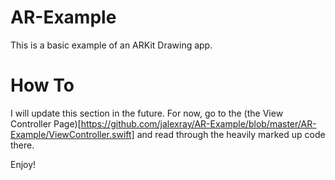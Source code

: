 # AR-Example
This is a basic example of an ARKit Drawing app.

# How To
I will update this section in the future. For now, go to the (the View Controller Page)[https://github.com/jalexray/AR-Example/blob/master/AR-Example/ViewController.swift] and read through the heavily marked up code there.

Enjoy!
